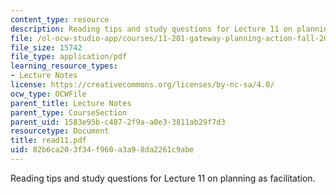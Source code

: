 ```yaml
---
content_type: resource
description: Reading tips and study questions for Lecture 11 on planning as facilitation.
file: /ol-ocw-studio-app/courses/11-201-gateway-planning-action-fall-2007/82b6ca203f34f960a3a98da2261c9abe_read11.pdf
file_size: 15742
file_type: application/pdf
learning_resource_types:
- Lecture Notes
license: https://creativecommons.org/licenses/by-nc-sa/4.0/
ocw_type: OCWFile
parent_title: Lecture Notes
parent_type: CourseSection
parent_uid: 1583e95b-c487-2f9a-a0e3-3811ab29f7d3
resourcetype: Document
title: read11.pdf
uid: 82b6ca20-3f34-f960-a3a9-8da2261c9abe
---
```

Reading tips and study questions for Lecture 11 on planning as facilitation.